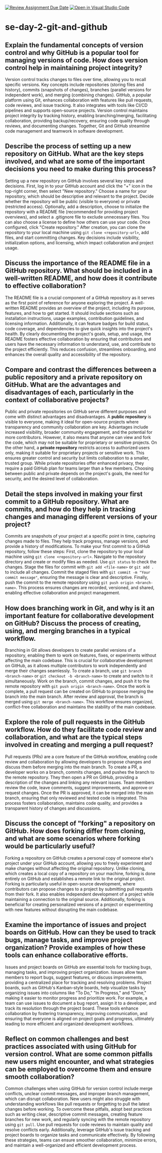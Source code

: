 [![Review Assignment Due Date](https://classroom.github.com/assets/deadline-readme-button-22041afd0340ce965d47ae6ef1cefeee28c7c493a6346c4f15d667ab976d596c.svg)](https://classroom.github.com/a/8wgCKhpZ)
[![Open in Visual Studio Code](https://classroom.github.com/assets/open-in-vscode-2e0aaae1b6195c2367325f4f02e2d04e9abb55f0b24a779b69b11b9e10269abc.svg)](https://classroom.github.com/online_ide?assignment_repo_id=18440930&assignment_repo_type=AssignmentRepo)
# se-day-2-git-and-github
## Explain the fundamental concepts of version control and why GitHub is a popular tool for managing versions of code. How does version control help in maintaining project integrity?
Version control tracks changes to files over time, allowing you to recall specific versions. Key concepts include repositories (storing files and history), commits (snapshots of changes), branches (parallel versions for independent work), and merging (combining changes). GitHub, a popular platform using Git, enhances collaboration with features like pull requests, code reviews, and issue tracking. It also integrates with tools like CI/CD pipelines and supports open-source projects. Version control maintains project integrity by tracking history, enabling branching/merging, facilitating collaboration, providing backup/recovery, ensuring code quality through reviews, and documenting changes. Together, Git and GitHub streamline code management and teamwork in software development.
## Describe the process of setting up a new repository on GitHub. What are the key steps involved, and what are some of the important decisions you need to make during this process?
Setting up a new repository on GitHub involves several key steps and decisions. First, log in to your GitHub account and click the "+" icon in the top-right corner, then select "New repository." Choose a name for your repository, which should be descriptive and relevant to the project. Decide whether the repository will be public (visible to everyone) or private (restricted access). Optionally, add a description, choose to initialize the repository with a README file (recommended for providing project overviews), and select a .gitignore file to exclude unnecessary files. You can also choose a license to define how others can use your code. Once configured, click "Create repository." After creation, you can clone the repository to your local machine using `git clone <repository-url>`, add files, and start committing changes. Key decisions include visibility, initialization options, and licensing, which impact collaboration and project usage.
## Discuss the importance of the README file in a GitHub repository. What should be included in a well-written README, and how does it contribute to effective collaboration?
The README file is a crucial component of a GitHub repository as it serves as the first point of reference for anyone exploring the project. A well-written README provides an overview of the project, including its purpose, features, and how to get started. It should include sections such as installation instructions, usage examples, contribution guidelines, and licensing information. Additionally, it can feature badges for build status, code coverage, and dependencies to give quick insights into the project's health. By clearly documenting the project's goals, setup, and usage, the README fosters effective collaboration by ensuring that contributors and users have the necessary information to understand, use, and contribute to the project efficiently. This reduces confusion, streamlines onboarding, and enhances the overall quality and accessibility of the repository.

## Compare and contrast the differences between a public repository and a private repository on GitHub. What are the advantages and disadvantages of each, particularly in the context of collaborative projects?
Public and private repositories on GitHub serve different purposes and come with distinct advantages and disadvantages. A **public repository** is visible to everyone, making it ideal for open-source projects where transparency and community collaboration are key. Advantages include increased visibility, broader community engagement, and the potential for more contributors. However, it also means that anyone can view and fork the code, which may not be suitable for proprietary or sensitive projects. On the other hand, a **private repository** restricts access to authorized users only, making it suitable for proprietary projects or sensitive work. This ensures greater control and security but limits collaboration to a smaller, trusted group. While private repositories offer enhanced privacy, they require a paid GitHub plan for teams larger than a few members. Choosing between public and private depends on the project's goals, the need for security, and the desired level of collaboration.
## Detail the steps involved in making your first commit to a GitHub repository. What are commits, and how do they help in tracking changes and managing different versions of your project?
Commits are snapshots of your project at a specific point in time, capturing changes made to files. They help track progress, manage versions, and provide a history of modifications. To make your first commit to a GitHub repository, follow these steps: First, clone the repository to your local machine using `git clone <repository-url>`. Navigate to the repository directory and create or modify files as needed. Use `git status` to check the changes. Stage the files for commit with `git add <file-name>` or `git add .` to include all changes. Commit the staged files with `git commit -m "Your commit message"`, ensuring the message is clear and descriptive. Finally, push the commit to the remote repository using `git push origin <branch-name>`. This process ensures changes are recorded, versioned, and shared, enabling effective collaboration and project management.
## How does branching work in Git, and why is it an important feature for collaborative development on GitHub? Discuss the process of creating, using, and merging branches in a typical workflow.
Branching in Git allows developers to create parallel versions of a repository, enabling them to work on features, fixes, or experiments without affecting the main codebase. This is crucial for collaborative development on GitHub, as it allows multiple contributors to work independently and merge their changes seamlessly. To create a branch, use `git branch <branch-name>` or `git checkout -b <branch-name>` to create and switch to it simultaneously. Work on the branch, commit changes, and push it to the remote repository with `git push origin <branch-name>`. Once the work is complete, a pull request can be created on GitHub to propose merging the branch into the main branch. After review and approval, the branch is merged using `git merge <branch-name>`. This workflow ensures organized, conflict-free collaboration and maintains the stability of the main codebase.
## Explore the role of pull requests in the GitHub workflow. How do they facilitate code review and collaboration, and what are the typical steps involved in creating and merging a pull request?
Pull requests (PRs) are a core feature of the GitHub workflow, enabling code review and collaboration by allowing developers to propose changes and discuss them before merging into the main branch. To create a PR, a developer works on a branch, commits changes, and pushes the branch to the remote repository. They then open a PR on GitHub, providing a description of the changes and linking any relevant issues. Team members review the code, leave comments, suggest improvements, and approve or request changes. Once the PR is approved, it can be merged into the main branch, ensuring that only reviewed and tested code is integrated. This process fosters collaboration, maintains code quality, and provides a transparent history of changes and discussions.
## Discuss the concept of "forking" a repository on GitHub. How does forking differ from cloning, and what are some scenarios where forking would be particularly useful?
Forking a repository on GitHub creates a personal copy of someone else's project under your GitHub account, allowing you to freely experiment and make changes without affecting the original repository. Unlike cloning, which creates a local copy of a repository on your machine, forking is done entirely on GitHub and establishes a remote link to the original project. Forking is particularly useful in open-source development, where contributors can propose changes to a project by submitting pull requests from their fork. It also enables independent development of a project while maintaining a connection to the original source. Additionally, forking is beneficial for creating personalized versions of a project or experimenting with new features without disrupting the main codebase.
## Examine the importance of issues and project boards on GitHub. How can they be used to track bugs, manage tasks, and improve project organization? Provide examples of how these tools can enhance collaborative efforts.
Issues and project boards on GitHub are essential tools for tracking bugs, managing tasks, and improving project organization. Issues allow team members to report bugs, suggest features, or discuss improvements, providing a centralized place for tracking and resolving problems. Project boards, such as GitHub's Kanban-style boards, help visualize tasks by organizing issues into columns like "To Do," "In Progress," and "Done," making it easier to monitor progress and prioritize work. For example, a team can use issues to document a bug report, assign it to a developer, and track its resolution through the project board. These tools enhance collaboration by fostering transparency, improving communication, and ensuring that everyone is aligned on project goals and progress, ultimately leading to more efficient and organized development workflows.
## Reflect on common challenges and best practices associated with using GitHub for version control. What are some common pitfalls new users might encounter, and what strategies can be employed to overcome them and ensure smooth collaboration?
Common challenges when using GitHub for version control include merge conflicts, unclear commit messages, and improper branch management, which can disrupt collaboration. New users might also struggle with understanding workflows like pull requests or forgetting to pull the latest changes before working. To overcome these pitfalls, adopt best practices such as writing clear, descriptive commit messages, creating feature branches for new work, and regularly syncing with the remote repository using `git pull`. Use pull requests for code reviews to maintain quality and resolve conflicts early. Additionally, leverage GitHub's issue tracking and project boards to organize tasks and communicate effectively. By following these strategies, teams can ensure smoother collaboration, minimize errors, and maintain a well-organized and efficient development process.
